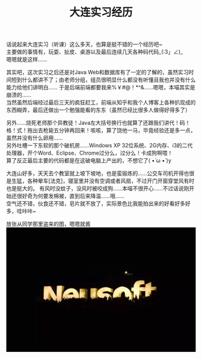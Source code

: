 ﻿---
layout: post
keywords: 实习
description: 实习实习吐槽吐槽！
title: 大连实习经历
categories: [生活]
tags: [大连]
tldr: true
excerpt: 大连实习12天，没收获也要有点收获，嗯嗯就是这样
group: archive
icon: commenting-o
---

话说起来大连实习（听课）这么多天，也算是挺不错的一个经历吧~  
主要做的事情有，玩耍、扯皮、桌游以及最后连续几天各种码代码&#95;(:3」∠)&#95;  
嗯嗯就是这样……  

其实吧，这次实习之后还是对Java Web和数据库有了一定的了解的，虽然实习时间短到什么都讲不了；由老师分组，组员很明显什么都没有听懂且我也并没有什么能力给他们讲明白……
于是后端前端都要我来%￥#@！*^&……嗯嗯，本喵其实是崩溃的……  
当然虽然后端经过最后三天的疯狂赶工，前端从知乎和我个人博客上各种扒现成的东西糊弄，最后还做出一个勉强能看的东东（虽然已经比很多人做得好得多了）  

另外……烧死老师那个异教徒！Java左大括号换行也就算了还跟我们讲代！码！格！式！拖出去枪毙五分钟再回来！咳咳，算了饶他一马，毕竟经验还是多一点，虽然并没有什么卵用……  
另外吐槽一下东软的那个破机房……Windows XP 32位系统、2G内存、i3的二代处理器，开个Word、Eclipse、Chrome过分么，过分么！卡成狗啊喂！  
算了反正最后主要的代码都是在这破电脑上产出的，不想它了( •̀ ω •́ )y  

大连山好多，天天去个教室就上坡下坡地，也是蛮锻炼的……公交车司机开得也很是生猛，各种晕车[法克]，寝室里并没有空调或者风扇，不过开门开窗穿堂风有时也是挺大的。
有风时没蚊子，没风时被咬成狗……本喵不很开心……不过话说刚开始还很好奇为何要发棉被，直到后来降温……哦……  
空气还不错，伙食还不错，皂片就不放了，实际景色比我能拍出来的好看好多好多，哇咔咔~

放张从同学那里盗来的图，嗯嗯就酱
<img src="/image/post/20150916/neusoft.jpg"></img>
